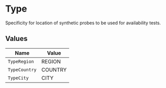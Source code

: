 # Type

Specificity for location of synthetic probes to be used for availability tests.


## Values

| Name          | Value         |
| ------------- | ------------- |
| `TypeRegion`  | REGION        |
| `TypeCountry` | COUNTRY       |
| `TypeCity`    | CITY          |